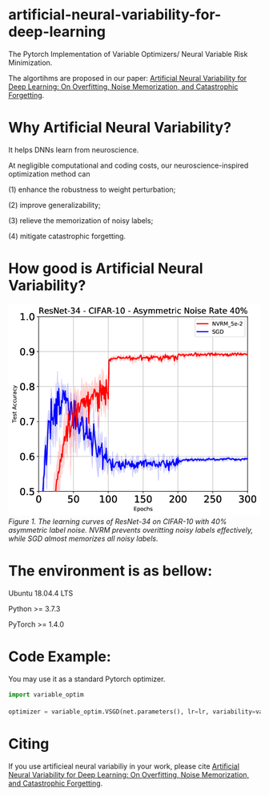 # artificial-neural-variability-for-deep-learning

The Pytorch Implementation of Variable Optimizers/ Neural Variable Risk Minimization. 

The algortihms are proposed in our paper: 
[Artificial Neural Variability for Deep Learning: On Overfitting, Noise Memorization, and Catastrophic Forgetting](https://arxiv.org/abs/2011.06220).


# Why Artificial Neural Variability?

It helps DNNs learn from neuroscience.

At negligible computational and coding costs, our neuroscience-inspired optimization method can 

(1) enhance the robustness to weight perturbation;

(2) improve generalizability;

(3) relieve the memorization of noisy labels;

(4) mitigate catastrophic forgetting.


# How good is Artificial Neural Variability?

![The learning curves of ResNet-34 on CIFAR-10 with 40% asymmetric label noise. NVRM prevents overitting noisy labels effectively, while SGD almost memorizes all noisy labels.](/figure/CIFAR10_acc_resnet34_LabelNoise40.png?raw=true "Title")
*Figure 1. The learning curves of ResNet-34 on CIFAR-10 with 40% asymmetric label noise. NVRM prevents overitting noisy labels effectively, while SGD almost memorizes all noisy labels.*

# The environment is as bellow:

Ubuntu 18.04.4 LTS

Python >= 3.7.3 

PyTorch >= 1.4.0



# Code Example: 

You may use it as a standard Pytorch optimizer.

```python
import variable_optim

optimizer = variable_optim.VSGD(net.parameters(), lr=lr, variability=variability, num_iters=num_iters)
```

# Citing

If you use artificieal neural variabiliy in your work, please cite [Artificial Neural Variability for Deep Learning: On Overfitting, Noise Memorization, and Catastrophic Forgetting](https://arxiv.org/abs/2011.06220).

